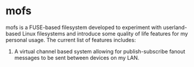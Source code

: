 # mofs
mofs is a FUSE-based filesystem developed to experiment with userland-based Linux filesystems and introduce some quality of life features for my personal usage. The current list of features includes:
1. A virtual channel based system allowing for publish-subscribe fanout messages to be sent between devices on my LAN.
